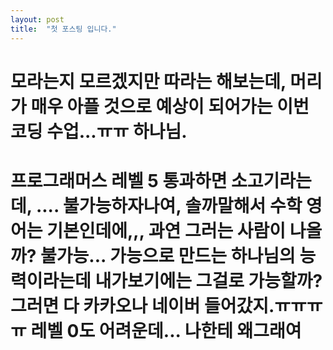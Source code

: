 ```yaml
---
layout: post
title:  "첫 포스팅 입니다."
---
```


# 모라는지 모르겠지만 따라는 해보는데, 머리가 매우 아플 것으로 예상이 되어가는 이번 코딩 수업...ㅠㅠ 하나님.
# 프로그래머스 레벨 5 통과하면 소고기라는데, .... 불가능하자나여, 솔까말해서 수학 영어는 기본인데에,,, 과연 그러는 사람이 나올까? 불가능... 가능으로 만드는 하나님의 능력이라는데 내가보기에는 그걸로 가능할까? 그러면 다 카카오나 네이버 들어갔지.ㅠㅠㅠㅠ 레벨 0도 어려운데... 나한테 왜그래여
